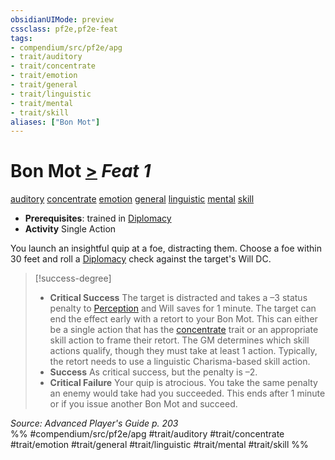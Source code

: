 ```yaml
---
obsidianUIMode: preview
cssclass: pf2e,pf2e-feat
tags:
- compendium/src/pf2e/apg
- trait/auditory
- trait/concentrate
- trait/emotion
- trait/general
- trait/linguistic
- trait/mental
- trait/skill
aliases: ["Bon Mot"]
---
```

# Bon Mot  [>](../../Rules/core-rulebook/chapter-9-playing-the-game.md#Actions "Single Action") *Feat 1*  
[auditory](../../Rules/traits/auditory.md)  [concentrate](../../Rules/traits/concentrate.md)  [emotion](../../Rules/traits/emotion.md)  [general](../../Rules/traits/general.md)  [linguistic](../../Rules/traits/linguistic.md)  [mental](../../Rules/traits/mental.md)  [skill](../../Rules/traits/skill.md)  

- **Prerequisites**: trained in [Diplomacy](../skills.md#Diplomacy)
- **Activity** Single Action

You launch an insightful quip at a foe, distracting them. Choose a foe within 30 feet and roll a [Diplomacy](../skills.md#Diplomacy) check against the target's Will DC.

> [!success-degree] 
> - **Critical Success** The target is distracted and takes a –3 status penalty to [Perception](../skills.md#Perception) and Will saves for 1 minute. The target can end the effect early with a retort to your Bon Mot. This can either be a single action that has the [concentrate](../../Rules/traits/concentrate.md) trait or an appropriate skill action to frame their retort. The GM determines which skill actions qualify, though they must take at least 1 action. Typically, the retort needs to use a linguistic Charisma-based skill action.
> - **Success** As critical success, but the penalty is –2.
> - **Critical Failure** Your quip is atrocious. You take the same penalty an enemy would take had you succeeded. This ends after 1 minute or if you issue another Bon Mot and succeed.

*Source: Advanced Player's Guide p. 203*  
%% #compendium/src/pf2e/apg #trait/auditory #trait/concentrate #trait/emotion #trait/general #trait/linguistic #trait/mental #trait/skill %%
